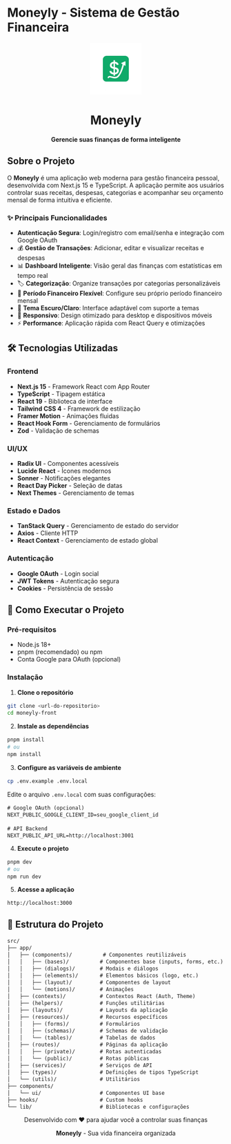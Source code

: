 # Moneyly - Sistema de Gestão Financeira

<div align="center">
  <img src="public/logo-single.png" alt="Moneyly Logo" width="120" height="120" />
  <h1>Moneyly</h1>
  <p><strong>Gerencie suas finanças de forma inteligente</strong></p>
</div>

## Sobre o Projeto

O **Moneyly** é uma aplicação web moderna para gestão financeira pessoal, desenvolvida com Next.js 15 e TypeScript. A aplicação permite aos usuários controlar suas receitas, despesas, categorias e acompanhar seu orçamento mensal de forma intuitiva e eficiente.

### ✨ Principais Funcionalidades

- **Autenticação Segura**: Login/registro com email/senha e integração com Google OAuth
- 💰 **Gestão de Transações**: Adicionar, editar e visualizar receitas e despesas
- 📊 **Dashboard Inteligente**: Visão geral das finanças com estatísticas em tempo real
- 🏷️ **Categorização**: Organize transações por categorias personalizáveis
- 📅 **Período Financeiro Flexível**: Configure seu próprio período financeiro mensal
- 🌙 **Tema Escuro/Claro**: Interface adaptável com suporte a temas
- 📱 **Responsivo**: Design otimizado para desktop e dispositivos móveis
- ⚡ **Performance**: Aplicação rápida com React Query e otimizações

## 🛠️ Tecnologias Utilizadas

### Frontend

- **Next.js 15** - Framework React com App Router
- **TypeScript** - Tipagem estática
- **React 19** - Biblioteca de interface
- **Tailwind CSS 4** - Framework de estilização
- **Framer Motion** - Animações fluidas
- **React Hook Form** - Gerenciamento de formulários
- **Zod** - Validação de schemas

### UI/UX

- **Radix UI** - Componentes acessíveis
- **Lucide React** - Ícones modernos
- **Sonner** - Notificações elegantes
- **React Day Picker** - Seleção de datas
- **Next Themes** - Gerenciamento de temas

### Estado e Dados

- **TanStack Query** - Gerenciamento de estado do servidor
- **Axios** - Cliente HTTP
- **React Context** - Gerenciamento de estado global

### Autenticação

- **Google OAuth** - Login social
- **JWT Tokens** - Autenticação segura
- **Cookies** - Persistência de sessão

## 🚀 Como Executar o Projeto

### Pré-requisitos

- Node.js 18+
- pnpm (recomendado) ou npm
- Conta Google para OAuth (opcional)

### Instalação

1. **Clone o repositório**

```bash
git clone <url-do-repositorio>
cd moneyly-front
```

2. **Instale as dependências**

```bash
pnpm install
# ou
npm install
```

3. **Configure as variáveis de ambiente**

```bash
cp .env.example .env.local
```

Edite o arquivo `.env.local` com suas configurações:

```env
# Google OAuth (opcional)
NEXT_PUBLIC_GOOGLE_CLIENT_ID=seu_google_client_id

# API Backend
NEXT_PUBLIC_API_URL=http://localhost:3001
```

4. **Execute o projeto**

```bash
pnpm dev
# ou
npm run dev
```

5. **Acesse a aplicação**

```
http://localhost:3000
```

## 📁 Estrutura do Projeto

```
src/
├── app/
│   ├── (components)/          # Componentes reutilizáveis
│   │   ├── (bases)/          # Componentes base (inputs, forms, etc.)
│   │   ├── (dialogs)/        # Modais e diálogos
│   │   ├── (elements)/       # Elementos básicos (logo, etc.)
│   │   ├── (layout)/         # Componentes de layout
│   │   └── (motions)/        # Animações
│   ├── (contexts)/           # Contextos React (Auth, Theme)
│   ├── (helpers)/            # Funções utilitárias
│   ├── (layouts)/            # Layouts da aplicação
│   ├── (resources)/          # Recursos específicos
│   │   ├── (forms)/          # Formulários
│   │   ├── (schemas)/        # Schemas de validação
│   │   └── (tables)/         # Tabelas de dados
│   ├── (routes)/             # Páginas da aplicação
│   │   ├── (private)/        # Rotas autenticadas
│   │   └── (public)/         # Rotas públicas
│   ├── (services)/           # Serviços de API
│   ├── (types)/              # Definições de tipos TypeScript
│   └── (utils)/              # Utilitários
├── components/
│   └── ui/                   # Componentes UI base
├── hooks/                    # Custom hooks
└── lib/                      # Bibliotecas e configurações
```

<div align="center">
  <p>Desenvolvido com ❤️ para ajudar você a controlar suas finanças</p>
  <p><strong>Moneyly</strong> - Sua vida financeira organizada</p>
</div>
